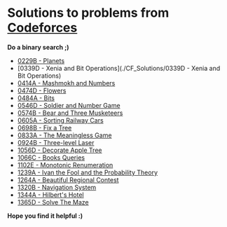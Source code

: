 # Solutions to problems from [Codeforces](https://codeforces.com/)

**Do a binary search ;)**

* [0229B - Planets](./CF_Solutions/0229B_Planets)
* [0339D - Xenia and Bit Operations](./CF_Solutions/0339D - Xenia and Bit Operations)
* [0414A - Mashmokh and Numbers](./CF_Solutions/0414A_Mashmokh_and_Numbers)
* [0474D - Flowers](./CF_Solutions/0474D_Flowers)
* [0484A - Bits](./CF_Solutions/0484A_Bits)
* [0546D - Soldier and Number Game](./CF_Solutions/0546D_Soldier_and_Number_Game)
* [0574B - Bear and Three Musketeers](./CF_Solutions/0574B_Bear_and_Three_Musketeers)
* [0605A - Sorting Railway Cars](./CF_Solutions/0605A_Sorting_Railway_Cars)
* [0698B - Fix a Tree](./CF_Solutions/0698B_Fix_a_Tree)
* [0833A - The Meaningless Game](./CF_Solutions/0833A_The_Meaningless_Game)
* [0924B - Three-level Laser](./CF_Solutions/0924B_Three_level_Laser)
* [1056D - Decorate Apple Tree](./CF_Solutions/1056D_Decorate_Apple_Tree)
* [1066C - Books Queries](./CF_Solutions/1066C_Books_Queries)
* [1102E - Monotonic Renumeration](./CF_Solutions/1102E_Monotonic_Renumeration)
* [1239A - Ivan the Fool and the Probability Theory](./CF_Solutions/1239A_Ivan_the_Fool_and_the_Probability_Theory)
* [1264A - Beautiful Regional Contest](./CF_Solutions/1264A_Beautiful_Regional_Contest)
* [1320B - Navigation System](./CF_Solutions/1320B_Navigation_System)
* [1344A - Hilbert's Hotel](./CF_Solutions/1344A_Hilberts_Hotel)
* [1365D - Solve The Maze](./CF_Solutions/1365D_Solve_The_Maze)

**Hope you find it helpful :)**
